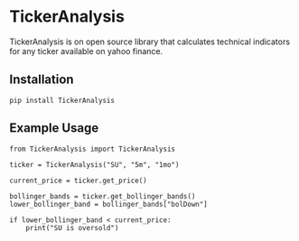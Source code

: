 # TickerAnalysis
TickerAnalysis is on open source library that calculates technical indicators for any ticker available on yahoo finance.

## Installation
    pip install TickerAnalysis
    
## Example Usage
    from TickerAnalysis import TickerAnalysis
    
    ticker = TickerAnalysis("SU", "5m", "1mo")

    current_price = ticker.get_price()

    bollinger_bands = ticker.get_bollinger_bands()
    lower_bollinger_band = bollinger_bands["bolDown"]

    if lower_bollinger_band < current_price:
        print("SU is oversold")
